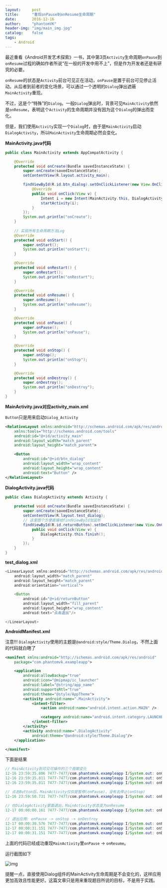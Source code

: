 ```yaml
---
layout:     post
title:      "重现onPause到onResume生命周期"
date:       2016-12-16
author:     "phantomVK"
header-img: "img/main_img.jpg"
catalog:    false
tags:
    - Android
---
```


最近重看《Android开发艺术探索》一书，其中第3页`Activity`生命周期`onPause`到`onResume`过程的确如作者所说“在一般的开发中用不上”，但是作为开发者还是有研究的必要。

`onResume`的状态是`Activity`前台可见正在活动，`onPause`是置于前台可见停止活动。从后者到前者的变化场景，可以通过一个透明的`Dialog`弹出遮蔽`MainActivity`重现。

不过，这是个“特殊”的`Dialog`。一般`Dialog`弹出时，背景可见`MainActivity`依然是`onResume`，表明这个`Activity`的生命周期并没有因为这个`Dialog`的弹出而变化。

但是，我们使用`Activity`实现一个`Dialog`时，由于是`MainActivity`启动`DialogActivity`，所以`MainActivity`生命周期必然会变化。


__MainActivity.java代码__


```java
public class MainActivity extends AppCompatActivity {

    @Override
    protected void onCreate(Bundle savedInstanceState) {
        super.onCreate(savedInstanceState);
        setContentView(R.layout.activity_main);

        findViewById(R.id.btn_dialog).setOnClickListener(new View.OnClickListener() {
            @Override
            public void onClick(View v) {
                Intent i = new Intent(MainActivity.this, DialogActivity.class);
                startActivity(i);
            }
        });
        System.out.println("onCreate");
    }
    
    // 实现所有生命周期方法Log
    @Override
    protected void onStart() {
        super.onStart();
        System.out.println("onStart");
    }

    @Override
    protected void onRestart() {
        super.onRestart();
        System.out.println("onRestart");
    }

    @Override
    protected void onResume() {
        super.onResume();
        System.out.println("onResume");
    }

    @Override
    protected void onPause() {
        super.onPause();
        System.out.println("onPause");
    }

    @Override
    protected void onStop() {
        super.onStop();
        System.out.println("onStop");
    }

    @Override
    protected void onDestroy() {
        super.onDestroy();
        System.out.println("onDestroy");
    }
}
```

__MainActivity.java对应activity_main.xml__

`Button`只是用来启动`Dialog_Activity`

```xml
<RelativeLayout xmlns:android="http://schemas.android.com/apk/res/android"
    xmlns:tools="http://schemas.android.com/tools"
    android:id="@+id/activity_main"
    android:layout_width="match_parent"
    android:layout_height="match_parent">

    <Button
        android:id="@+id/btn_dialog"
        android:layout_width="wrap_content"
        android:layout_height="wrap_content"
        android:text="Button" />
</RelativeLayout>
```

__DialogActivity.java代码__

```java
public class DialogActivity extends Activity {
    
    protected void onCreate(Bundle savedInstanceState) {
        super.onCreate(savedInstanceState);
        setContentView(R.layout.test_dialog);
        // 这里图个方便直接给findViewById加监听
        findViewById(R.id.returnButton).setOnClickListener(new View.OnClickListener() {
            public void onClick(View v) {
                DialogActivity.this.finish();
            }
        });
    }
}
```

__test_dialog.xml__


```java
<LinearLayout xmlns:android="http://schemas.android.com/apk/res/android"
    android:layout_width="match_parent"
    android:layout_height="match_parent"
    android:orientation="vertical">

    <Button
        android:id="@+id/returnButton"
        android:layout_width="fill_parent"
        android:layout_height="wrap_content"
        android:text="点击退出"/>

</LinearLayout>
```


__AndroidManifest.xml__

注意!!! `DialogActivity`使用的主题是`@android:style/Theme.Dialog`，不然上面的代码就白瞎了

```xml
<manifest xmlns:android="http://schemas.android.com/apk/res/android"
    package="com.phantomvk.exampleapp">

    <application
        android:allowBackup="true"
        android:icon="@mipmap/ic_launcher"
        android:label="@string/app_name"
        android:supportsRtl="true"
        android:theme="@style/AppTheme">
        <activity android:name=".MainActivity">
            <intent-filter>
                <action android:name="android.intent.action.MAIN" />

                <category android:name="android.intent.category.LAUNCHER" />
            </intent-filter>
        </activity>
        <activity android:name=".DialogActivity"
            android:theme="@android:style/Theme.Dialog"/>
    </application>

</manifest>
```

下面是结果

```java
// MainActivity到可见可操作的三个周期变化
12-16 23:59:35.806 7477-7477/com.phantomvk.exampleapp I/System.out: onCreate
12-16 23:59:35.811 7477-7477/com.phantomvk.exampleapp I/System.out: onStart
12-16 23:59:35.811 7477-7477/com.phantomvk.exampleapp I/System.out: onResume

// 点击Button后，MainActivity仅仅是暂停(onPause)，没有去停止(onStop)
12-16 23:59:50.731 7477-7477/com.phantomvk.exampleapp I/System.out: onPause

// 在DialogActivity里面退出，MainActivity状态变为onResume
12-17 00:00:00.161 7477-7477/com.phantomvk.exampleapp I/System.out: onResume

// 退出应用: onPause -> onStop -> onDestroy
12-17 00:00:30.576 7477-7477/com.phantomvk.exampleapp I/System.out: onPause
12-17 00:00:31.151 7477-7477/com.phantomvk.exampleapp I/System.out: onStop
12-17 00:00:31.151 7477-7477/com.phantomvk.exampleapp I/System.out: onDestroy
```

上面的代码已经成功重现`MainActivity`里`onPause` -> `onResume`。

运行截图如下

![img](/img/android/onPause_onResume.png)

提醒一点，直接使用Dialog组件的MainActivity生命周期是不会变化的，这样应用更加高效且性能更好。这篇文章只是用来重现题目所说的目标，不是用于实践。


